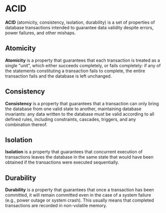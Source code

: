 # ACID

**ACID** (atomicity, consistency, isolation, durability) is a set of properties of database transactions intended to guarantee data validity despite errors, power failures, and other mishaps.

## Atomicity

**Atomicity** is a property that guarantees that each transaction is treated as a single "unit", which either succeeds completely, or fails completely: if any of the statements constituting a transaction fails to complete, the entire transaction fails and the database is left unchanged.

## Consistency

**Consistency** is a property that guarantees that a transaction can only bring the database from one valid state to another, maintaining database invariants: any data written to the database must be valid according to all defined rules, including constraints, cascades, triggers, and any combination thereof.

## Isolation

**Isolation**  is a property that guarantees that concurrent execution of transactions leaves the database in the same state that would have been obtained if the transactions were executed sequentially.

## Durability

**Durability** is a property that  guarantees that once a transaction has been committed, it will remain committed even in the case of a system failure (e.g., power outage or system crash). This usually means that completed transactions are recorded in non-volatile memory.
